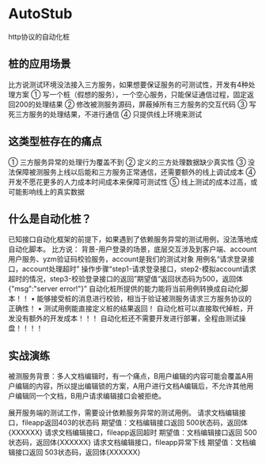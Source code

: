 # AutoStub
http协议的自动化桩
## 桩的应用场景
比方说测试环境没法接入三方服务，如果想要保证服务的可测试性，开发有4种处理方案
① 写一个桩（假想的服务），一个空心服务，只能保证通信过程，固定返回200的处理结果
② 修改被测服务源码，屏蔽掉所有三方服务的交互代码
③ 写死三方服务的处理结果，不进行通信
④ 只提供线上环境来测试
## 这类型桩存在的痛点
① 三方服务异常的处理行为覆盖不到
② 定义的三方处理数据缺少真实性
③ 没法保障被测服务上线以后能和三方服务正常通信，还需要额外的线上调试成本
④ 开发不愿花更多的人力成本时间成本来保障可测试性
⑤ 线上测试的成本过高，或可能影响线上的真实数据
## 什么是自动化桩？
已知接口自动化框架的前提下，如果遇到了依赖服务异常的测试用例，没法落地成自动化脚本。
比方说：
背景-用户登录的场景，底层交互涉及到客户端、account用户服务、yzm验证码校验服务，account是我们的测试对象
用例名“请求登录接口，account处理超时” 操作步骤“step1-请求登录接口，step2-模拟account请求超时的情况，step3-校验登录接口的返回”期望值“返回状态码为500，返回体{"msg":"server error!"}”
自动化桩所提供的能力能将当前用例转换成自动化脚本！！
• 能够接受桩的消息进行校验，相当于验证被测服务请求三方服务协议的正确性！
• 测试用例能直接定义桩的结果返回！
自动化桩可以直接取代掉桩，开发没有额外的开发成本！！！
自动化桩还不需要开发进行部署，全程由测试操盘！！！！
## 实战演练
被测服务背景：多人文档编辑时，有一个痛点，B用户编辑的内容可能会覆盖A用户编辑的内容，所以提出编辑锁的方案，A用户进行文档A编辑后，不允许其他用户编辑同一个文档，B用户请求编辑接口会被拒绝。

展开服务端的测试工作，需要设计依赖服务异常的测试用例。
请求文档编辑接口，fileapp返回403的状态码  期望值：文档编辑接口返回 500状态码，返回体{XXXXXX}
请求文档编辑接口，fileapp返回超时  期望值：文档编辑接口返回 500状态码，返回体{XXXXXX}
请求文档编辑接口，fileapp异常下线  期望值：文档编辑接口返回 503状态码，返回体{XXXXXX}


